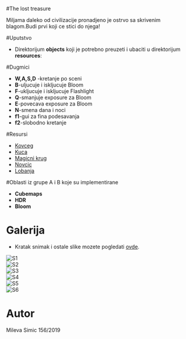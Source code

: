 #The lost treasure

Miljama daleko od civilizacije pronadjeno je ostrvo sa skrivenim blagom.Budi prvi koji ce stici do njega!

#Uputstvo

* Direktorijum **objects** koji je potrebno preuzeti i ubaciti u direktorijum **resources**:


#Dugmici

* **W,A,S,D** -kretanje po sceni
* **B**-uljucuje i iskljucuje Bloom
* **F**-ukljucuje i iskljucuje Flashlight
* **Q**-smanjuje exposure za Bloom
* **E**-povecava exposure za Bloom
* **N**-smena dana i noci
* **f1**-gui za fina podesavanja
* **f2**-slobodno kretanje

#Resursi

* [Kovceg](https://sketchfab.com/3d-models/armada-chest-82202f320d954ca5a2c59ca05a71c21d)
* [Kuca](https://sketchfab.com/3d-models/rock-house-picnic-shelter-inside-outside-4959c7602456472da63b49f99cb3a2a3)
* [Magicni krug](https://sketchfab.com/3d-models/magic-circle-48395005e0e644b9a5e5cad9b1b853aa)
* [Novcic](https://www.artec3d.com/3d-models/chinese-coin)
* [Lobanja](https://free3d.com/3d-model/skull-v3--785914.html)




#Oblasti iz grupe A i B koje su implementirane

* **Cubemaps**
* **HDR**
* **Bloom**

# Galerija

* Kratak snimak i ostale slike mozete pogledati [ovde](https://drive.google.com/drive/folders/1K3REEtZoArluJljD6IAru6Jv1DZa2ukd?usp=sharing).

![S1](https://drive.google.com/file/d/1Sk13KisWhPxoauwhpuXBB0KwL9adh5D7/view?usp=sharing )\
![S2](https://drive.google.com/file/d/1z-T9s6zZS0wlE2Jd6FewCy41bicsDzIE/view?usp=sharing )\
![S3]( https://drive.google.com/file/d/1MdQda5bVIaxq8ER-SIH3PC3GWC0_O2PL/view?usp=sharing )\
![S4](https://drive.google.com/file/d/1CS1TEk1yxLN0uRXl4b2bkvC01t01aHlO/view?usp=sharing )\
![S5](https://drive.google.com/file/d/17f2jaD1YgCP7EV2TLl9fsw3reJbufEza/view?usp=sharing )\
![S6]( https://drive.google.com/file/d/1xRi6qZQxSBsAbLp5iGYfrhP_uK6LfepQ/view?usp=sharing )

# Autor

Mileva Simic
156/2019
